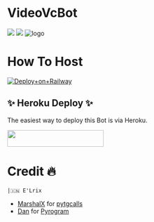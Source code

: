 # VideoVcBot

<a href="https://t.me/Sanki_BOTs"><img src="https://img.shields.io/badge/Join-Telegram%20Channel-red.svg?logo=Telegram"></a>
<a href="t.me/Sanki_BOTs"><img src="https://img.shields.io/badge/Join-Telegram%20Group-blue.svg?logo=telegram"></a>
![logo](https://telegra.ph/file/75bf6b37ec95117b06ba5.jpg)
# How To Host 
[![Deploy+on+Railway](https://railway.app/button.svg)](https://railway.app/new/template?template=https://github.com/mrnitric/VideoVcBot&envs=API_ID,API_HASH,BOT_TOKEN,SESSION_NAME,BOT_USERNAME,ASSISTANT_NAME,SOURCE_CODE,UPDATES_CHANNEL,SUPPORT_GROUP)

## ✨ Heroku Deploy ✨
The easiest way to deploy this Bot is via Heroku.

<p align="left"><a href="https://heroku.com/deploy?template=https://github.com/mrnitric/VideoVcBot"> <img src="https://img.shields.io/badge/Deploy%20To%20Heroku-black?style=for-the-badge&logo=heroku" width="220" height="38.45"/></a></p>



# Credit 🔥 
```
|🇮🇳 E'Lrix
```
- [MarshalX](https://github.com/MarshalX) for [pytgcalls](https://github.com/MarshalX/tgcalls)
- [Dan](https://github.com/delivrance) for [Pyrogram](https://github.com/pyrogram/pyrogram)


